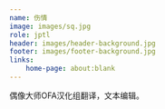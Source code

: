 ```yaml
---
name: 伤情
image: images/sq.jpg
role: jptl
header: images/header-background.jpg
footer: images/footer-background.jpg
links:
    home-page: about:blank
---
```


偶像大师OFA汉化组翻译，文本编辑。